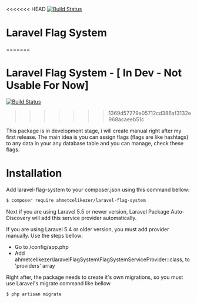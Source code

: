 <<<<<<< HEAD
[![Build Status](https://travis-ci.org/laravel-flag-system}.png?branch=master)](https://travis-ci.org/ahmetcelikezer/laravel-flag-system)

# Laravel Flag System
=======
# Laravel Flag System - [ In Dev - Not Usable For Now]
[![Build Status](https://travis-ci.org/ahmetcelikezer/laravel-flag-system}.png?branch=master)](https://travis-ci.org/ahmetcelikezer/laravel-flag-system)
>>>>>>> 1369d57279e05712cd386af3132e968acaeeb51c

This package is in development stage, i will create manual right after my first release. The main idea is you can assign flags (flags are like hashtags) to any data in your any database table and you can manage, check these flags.

# Installation

Add laravel-flag-system to your composer.json using this command bellow:

```sh
$ composer require ahmetcelikezer/laravel-flag-system
```

Next if you are using Laravel 5.5 or newer version, Laravel Package Auto-Discovery will add this service provider automatically.

If you are using Laravel 5.4 or older version, you must add provider manually. Use the steps bellow:

 - Go to /config/app.php
 - Add ahmetcelikezer\laravelFlagSystem\FlagSystemServiceProvider::class, to 'providers' array
 
Right after, the package needs to create it's own migrations, so you must use Laravel's migrate command like bellow
```sh
$ php artisan migrate
```

